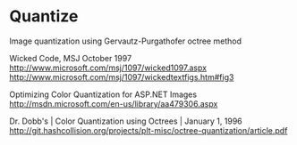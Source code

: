 # Quantize
Image quantization using Gervautz-Purgathofer octree method

Wicked Code, MSJ October 1997
http://www.microsoft.com/msj/1097/wicked1097.aspx
http://www.microsoft.com/msj/1097/wickedtextfigs.htm#fig3

Optimizing Color Quantization for ASP.NET Images
http://msdn.microsoft.com/en-us/library/aa479306.aspx

Dr. Dobb's | Color Quantization using Octrees | January 1, 1996
http://git.hashcollision.org/projects/plt-misc/octree-quantization/article.pdf
